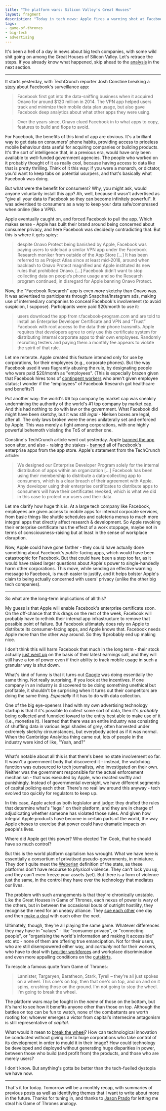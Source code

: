 ```yaml
---
title: "The platform wars: Silicon Valley's Great Houses"
layout: fragment
description: "Today in tech news: Apple fires a warning shot at Facebook for violating its app store policies. And the wheel keeps spinning."
tags:
- game-of-thrones
- big-tech
- advertising
---
```


It's been a hell of a day in news about big tech companies, with some wild shit going on among the Great Houses of Silicon Valley. Let's retrace the steps. If you already know what happened, skip ahead to the [analysis](#analysis) in the next section.

***

It starts yesterday, with TechCrunch reporter Josh Constine breaking a [story](https://techcrunch.com/2019/01/29/facebook-project-atlas/) about Facebook's surveillance app:

> Facebook first got into the data-sniffing business when it acquired Onavo for around $120 million in 2014. The VPN app helped users track and minimize their mobile data plan usage, but also gave Facebook deep analytics about what other apps they were using.

> Over the years since, Onavo clued Facebook in to what apps to copy, features to build and flops to avoid.

For Facebook, the benefits of this kind of app are obvious. It's a brilliant way to get data on consumers' phone habits, providing access to priceless mobile behaviour data useful for acquiring companies or building products. It's the sort of intelligence that, in a previous era, would have only been available to well-funded government agencies. The people who worked on it probably thought of it as really cool, because having access to data like that is pretty thrilling. Think of it this way: if you were a monarch, or dictator, you'd want to keep tabs on potential usurpers, and that's basically what Facebook was doing.

But what were the benefit for consumers? Why, you might ask, would anyone voluntarily install this app? Ah, well, because it wasn't advertised as "give all your data to Facebook so they can become infinitely powerful". It was advertised to consumers as a way to keep your data safe/compressed when online (like a VPN).

Apple eventually caught on, and forced Facebook to pull the app. Which makes sense - Apple has built their brand around being concerned about consumer privacy, and here Facebook was decidedly contradicting that. But this is where it gets spicy:

> despite Onavo Protect being banished by Apple, Facebook was paying users to sideload a similar VPN app under the Facebook Research moniker from outside of the App Store [...] It has been referred to as Project Atlas since at least mid-2018, around when backlash to Onavo Protect magnified and Apple instituted its new rules that prohibited Onavo. [...] Facebook didn’t want to stop collecting data on people’s phone usage and so the Research program continued, in disregard for Apple banning Onavo Protect.

Now, the "Facebook Research" app is even _more_ sketchy than Onavo was. It was advertised to participants through Snapchat/Instagram ads, making use of intermediary companies to conceal Facebook's involvement (to avoid suspicion, I suppose). Participants were paid $20/month to use it:

> users download the app from r.facebook-program.com and are told to install an Enterprise Developer Certificate and VPN and “Trust” Facebook with root access to the data their phone transmits. Apple requires that developers agree to only use this certificate system for distributing internal corporate apps to their own employees. Randomly recruiting testers and paying them a monthly fee appears to violate the spirit of that rule.

Let me reiterate. Apple created this feature intended only for use by corporations, for their employees (e.g., corporate phones). But the way Facebook used it was flagrantly abusing the rule, by designating people who were paid $20/month as "employees". (This is especially brazen given that Facebook hires tons of [contingent workers](https://www.theguardian.com/technology/2017/sep/26/facebook-workers-housing-janitors-unique-parsha) who aren't given employee status; I wonder if the "employees" of Facebook Research got healthcare and benefits?)

Put another way: the world's #6 top company by market cap was sneakily undermining the authority of the world's #1 top company by market cap. And this had nothing to do with law or the government. What Facebook did might have been sketchy, but it was still _legal_ - Nielsen boxes are legal, after all. The only laws broken were the ones unilaterally set and enforced by Apple. This was merely a fight among corporations, with one highly powerful behemoth violating the ToS of another one.

Constine's TechCrunch article went out yesterday. Apple [banned the app](https://techcrunch.com/2019/01/30/apple-bans-facebook-vpn/) soon after, and also - raising the stakes - [banned](https://www.theverge.com/2019/1/30/18203551/apple-facebook-blocked-internal-ios-apps) all of Facebook's enterprise apps from the app store. Apple's statement from the TechCrunch article:

> We designed our Enterprise Developer Program solely for the internal distribution of apps within an organization [...] Facebook has been using their membership to distribute a data-collecting app to consumers, which is a clear breach of their agreement with Apple. Any developer using their enterprise certificates to distribute apps to consumers will have their certificates revoked, which is what we did in this case to protect our users and their data.

Let me clarify how huge this is. At a large tech company like Facebook, employees are given access to mobile apps for internal corporate services, from basic things like shuttle schedules and cafeteria menus to much more integral apps that directly affect research & development. So Apple revoking their enterprise certificate has the effect of a work stoppage, maybe not in terms of consciousness-raising but at least in the sense of workplace disruption.

Now, Apple could have gone farther - they could have actually done something about Facebook's _public_-facing apps, which would have been catastrophic for Facebook. But that could have been a step too far, as it would have raised larger questions about Apple's power to single-handedly harm other corporations. This move, while sending an effective warning message to Facebook, is much easier to justify, and it helps bolster Apple's claim to being actually concerned with users' privacy (unlike the other big tech companies).

***

<a name="analysis"></a>

So what are the long-term implications of all this?

My guess is that Apple will enable Facebook's enterprise certificate soon. On the off-chance that this drags on the rest of the week, Facebook will probably have to rethink their internal app infrastructure to remove that possible point of failure. But Facebook ultimately does rely on Apple to distribute its consumer-facing apps, and Apple knows that. Facebook needs Apple more than the other way around. So they'll probably end up making nice.

I don't think this will harm Facebook that much in the long term - their stock actually [just went up](https://techcrunch.com/2019/01/30/facebook-earnings-q4-2018/) on the basis of their latest earnings call, and they will still have a ton of power even if their ability to track mobile usage in such a granular way is shut down.

What's kind of funny is that it turns out [Google](https://techcrunch.com/2019/01/30/googles-also-peddling-a-data-collector-through-apples-back-door/) was doing essentially the same thing. Not really surprising, if you look at the incentives. If one company in an industry is discovered to be doing something unethical but profitable, it shouldn't be surprising when it turns out their competitors are doing the same thing. _Especially_ if it has to do with data collection.

One of the big eye-openers I had with my own advertising technology startup is that if it's possible to collect some sort of data, then it's _probably_ being collected and funneled toward to the entity best able to make use of it (i.e., monetise it). I learned that there was an entire industry was consisting of shuffling data in various legal shades of grey, often harvested under extremely sketchy circumstances, but everybody acted as if it was normal. When the Cambridge Analytica thing came out, lots of people in the industry were kind of like, "Yeah, and?"

***

What's notable about all this is that there's been no state involvement so far. It wasn't a government body that discovered it - instead, the watchdog function was outsourced to tech journalists, who investigated on their own. Neither was the government responsible for the actual enforcement mechanism - that was executed by Apple, who reacted swiftly and punishingly. Instead of governmental oversight, we have different segments of capital policing each other. There's no real law around this anyway - tech evolved too quickly for regulators to keep up.

In this case, Apple acted as both legislator and judge: they drafted the rules that determine what's "legal" on their platform, and they are in charge of adjudicating whether someone has violated those rules. And given how integral Apple products have become in certain parts of the world, the way Apple choses to exercise that power could have dramatic impacts on people's lives.

Where did Apple get this power? Who elected Tim Cook, that he should have so much control?

But this is the world platform capitalism has wrought. What we have here is essentially a consortium of privatised pseudo-governments, in miniature. They don't quite meet the [Weberian](https://www.britannica.com/topic/state-monopoly-on-violence) definition of the state, as these platforms don't have recourse to _physical_ violence. They can't lock you up, and they can't even freeze your assets (yet). But there is a form of violence just the same, in the control they have over the technology that mediates our lives.

The problem with such arrangements is that they're chronically unstable. Like the Great Houses in Game of Thrones, each nexus of power is wary of the others, but in between the occasional bouts of outright hostility, they recognise the need for an uneasy alliance. They [sue each other](https://www.nytimes.com/2018/05/24/business/apple-samsung-patent-trial.html) one day and then [make a deal](https://www.businessinsider.com/apple-signs-deal-with-samsung-to-distribute-itunes-shows-on-tvs-2019-1) with each other the next.

Ultimately, though, they're all playing the same game. Whatever differences they may have in "values" - like "consumer privacy", or "connecting people", or "organising the world's information and making it accessible" etc etc - none of them are offering true emancipation. Not for their users, who are still disempowered either way, and _certainly_ not for their workers, who have to deal with [two-tier workforces](https://notesfrombelow.org/article/organising-silicon-valleys-shadow-workforce) and workplace discrimination and even more appalling conditions on the [outskirts](https://www.theguardian.com/technology/2017/jun/18/foxconn-life-death-forbidden-city-longhua-suicide-apple-iphone-brian-merchant-one-device-extract).

To recycle a famous quote from Game of Thrones:

> Lannister, Targaryen, Baratheon, Stark, Tyrell – they're all just spokes on a wheel. This one's on top, then that one's on top, and on and on it spins, crushing those on the ground. I'm not going to stop the wheel. I'm going to break the wheel.

The platform wars may be fought in the _name_ of those on the bottom, but it's hard to see how it benefits anyone other than those on top. Although the battles on top can be fun to watch, none of the combattants are worth rooting for; whoever emerges a victor from capital's internecine antagonism is still representative of _capital_.

What would it mean to [break the wheel](https://tribunemag.co.uk/2019/01/abolish-silicon-valley)? How can technological innovation be conducted without giving rise to huge corporations who take control of its development in order to mould it in their image? How could technology be developed and deployed without generating huge disparities in power, between those who build (and profit from) the products, and those who are merely users?

I don't know. But anything's gotta be better than the tech-fuelled dystopia we have now.

***

That's it for today. Tomorrow will be a monthly recap, with summaries of previous posts as well as identifying themes that I want to write about more in the future. Thanks for tuning in, and thanks to [Jason Prado](https://twitter.com/jasonpjason) for letting me steal his Game of Thrones analogy.
